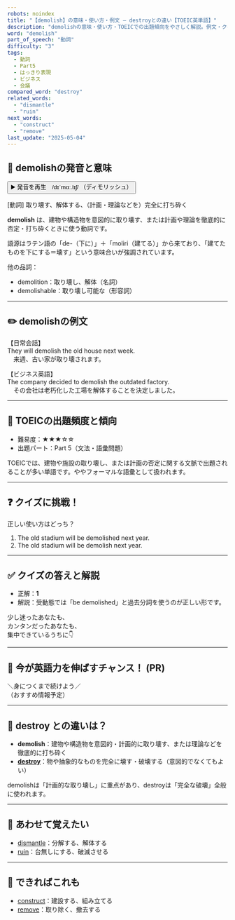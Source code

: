 ```yaml
---
robots: noindex
title: "【demolish】の意味・使い方・例文 ― destroyとの違い【TOEIC英単語】"
description: "demolishの意味・使い方・TOEICでの出題傾向をやさしく解説。例文・クイズ付きでdestroyとの違いもわかりやすく学べます。"
word: "demolish"
part_of_speech: "動詞"
difficulty: "3"
tags:
  - 動詞
  - Part5
  - はっきり表現
  - ビジネス
  - 会議
compared_word: "destroy"
related_words:
  - "dismantle"
  - "ruin"
next_words:
  - "construct"
  - "remove"
last_update: "2025-05-04"
---
```


## 🔰 demolishの発音と意味

<button class="play-audio" onclick="playTTS('demolish')">
  <span class="play-audio-main">
    ▶️ 発音を再生　/dɪˈmɑː.lɪʃ/
  </span>
  <span class="play-audio-sub">
    （ディモリッシュ）
  </span>
</button>

[動詞] 取り壊す、解体する、（計画・理論などを）完全に打ち砕く

**demolish** は、建物や構造物を意図的に取り壊す、または計画や理論を徹底的に否定・打ち砕くときに使う動詞です。

語源はラテン語の「de-（下に）」＋「moliri（建てる）」から来ており、「建てたものを下にする＝壊す」という意味合いが強調されています。

他の品詞：  
- demolition：取り壊し、解体（名詞）
- demolishable：取り壊し可能な（形容詞）

---

## ✏️ demolishの例文

【日常会話】  
They will demolish the old house next week.  
　来週、古い家が取り壊されます。

【ビジネス英語】  
The company decided to demolish the outdated factory.  
　その会社は老朽化した工場を解体することを決定しました。

---

## 🎯 TOEICの出題頻度と傾向

- 難易度：★★★☆☆
- 出題パート：Part 5（文法・語彙問題）

TOEICでは、建物や施設の取り壊し、または計画の否定に関する文脈で出題されることが多い単語です。ややフォーマルな語彙として扱われます。

---

## ❓ クイズに挑戦！

正しい使い方はどっち？

1. The old stadium will be demolished next year.  
2. The old stadium will be demolish next year.

---

## ✅ クイズの答えと解説

- 正解：**1**
- 解説：受動態では「be demolished」と過去分詞を使うのが正しい形です。

少し迷ったあなたも、  
カンタンだったあなたも、  
集中できているうちに👇️

---

## 🚀 今が英語力を伸ばすチャンス！ (PR)

<div class="info-center">
＼身につくまで続けよう／<br>  
（おすすめ情報予定）
</div>

---

## 🤔  destroy との違いは？

- **demolish**：建物や構造物を意図的・計画的に取り壊す、または理論などを徹底的に打ち砕く
- **[destroy](/destroy)**：物や抽象的なものを完全に壊す・破壊する（意図的でなくてもよい）

demolishは「計画的な取り壊し」に重点があり、destroyは「完全な破壊」全般に使われます。

---

## 🧩 あわせて覚えたい

- [dismantle](/dismantle)：分解する、解体する
- [ruin](/ruin)：台無しにする、破滅させる

---

## 📖 できればこれも

- [construct](/construct)：建設する、組み立てる
- [remove](/remove)：取り除く、撤去する

<!-- cvid: aid38_bid24 -->

